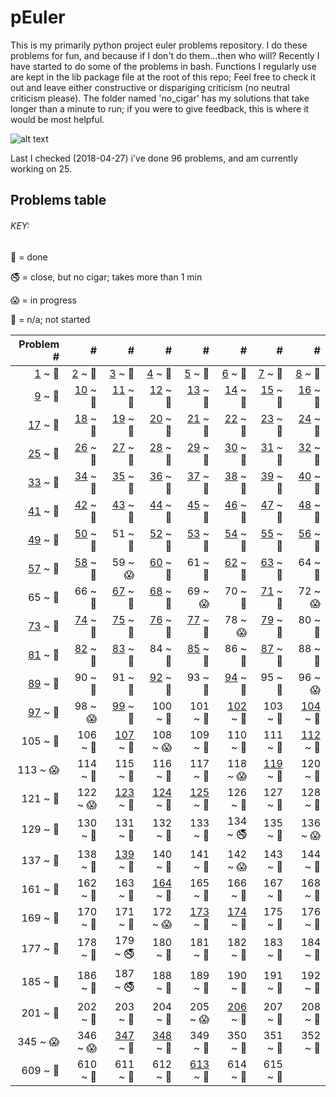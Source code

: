 # pEuler

This is my primarily python project euler problems repository.
I do these problems for fun, and because if I don't do them...then who will?
Recently I have started to do some of the problems in bash. 
Functions I regularly use are kept in the lib package file at the root of this repo;
Feel free to check it out and leave either constructive or dispariging criticism (no neutral criticism please). 
The folder named 'no_cigar' has my solutions that take longer than a minute to run; 
if you were to give feedback, this is where it would be most helpful.


![alt text](https://projecteuler.net/profile/rubinj.png)

Last I checked (2018-04-27) i've done 96 problems, and am currently working on 25.

## Problems table

###### KEY:
 
:snake: = done

:no_smoking: = close, but no cigar; takes more than 1 min

:scream: = in progress

:see_no_evil: = n/a; not started

| Problem # | # | # | # | # | # | # | # |
| ---: | ---: | ---: | ---: | ---: | ---: | ---: | ---: |
|[1](done/euler_001.py) ~ :snake:|[2](done/euler_002.py) ~ :snake:|[3](done/euler_003.py) ~ :snake:|[4](done/euler_004.py) ~ :snake:|[5](done/euler_005.py) ~ :snake:|[6](done/euler_006.py) ~ :snake:|[7](done/euler_007.py) ~ :snake:|[8](done/euler_008.py) ~ :snake:|
|[9](done/euler_009.py) ~ :snake:|[10](done/euler_010.py) ~ :snake:|[11](done/euler_011.py) ~ :snake:|[12](done/euler_012.py) ~ :snake:|[13](done/euler_013.py) ~ :snake:|[14](done/euler_014.py) ~ :snake:|[15](done/euler_015.py) ~ :snake:|[16](done/euler_016.py) ~ :snake:|
|[17](done/euler_017.py) ~ :snake:|[18](done/euler_018.py) ~ :snake:|[19](done/euler_019.py) ~ :snake:|[20](done/euler_020.py) ~ :snake:|[21](done/euler_021.py) ~ :snake:|[22](done/euler_022.py) ~ :snake:|[23](done/euler_023.py) ~ :snake:|[24](done/euler_024.py) ~ :snake:|
|[25](done/euler_025.py) ~ :snake:|[26](done/euler_026.py) ~ :snake:|[27](done/euler_027.py) ~ :snake:|[28](done/euler_028.py) ~ :snake:|[29](done/euler_029.py) ~ :snake:|[30](done/euler_030.py) ~ :snake:|[31](done/euler_031.py) ~ :snake:|[32](done/euler_032.py) ~ :snake:|
|[33](done/euler_033.py) ~ :snake:|[34](done/euler_034.py) ~ :snake:|[35](done/euler_035.py) ~ :snake:|[36](done/euler_036.py) ~ :snake:|[37](done/euler_037.py) ~ :snake:|[38](done/euler_038.py) ~ :snake:|[39](done/euler_039.py) ~ :snake:|[40](done/euler_040.py) ~ :snake:|
|[41](done/euler_041.py) ~ :snake:|[42](done/euler_042.py) ~ :snake:|[43](done/euler_043.py) ~ :snake:|[44](done/euler_044.py) ~ :snake:|[45](done/euler_045.py) ~ :snake:|[46](done/euler_046.py) ~ :snake:|[47](done/euler_047.py) ~ :snake:|[48](done/euler_048.py) ~ :snake:|
|[49](done/euler_049.py) ~ :snake:|[50](done/euler_050.py) ~ :snake:|51 ~ :see_no_evil:|[52](done/euler_052.py) ~ :snake:|[53](done/euler_053.py) ~ :snake:|[54](done/euler_054.py) ~ :snake:|[55](done/euler_055.py) ~ :snake:|[56](done/euler_056.py) ~ :snake:|
|[57](done/euler_057.py) ~ :snake:|[58](done/euler_058.py) ~ :snake:|59 ~ :scream:|[60](done/euler_060.py) ~ :snake:|61 ~ :see_no_evil:|[62](done/euler_062.py) ~ :snake:|[63](done/euler_063.py) ~ :snake:|64 ~ :see_no_evil:|
|65 ~ :see_no_evil:|66 ~ :see_no_evil:|[67](done/euler_067.py) ~ :snake:|[68](done/euler_068.py) ~ :snake:|69 ~ :scream:|70 ~ :see_no_evil:|[71](done/euler_071.py) ~ :snake:|72 ~ :scream:|
|[73](done/euler_073.py) ~ :snake:|[74](done/euler_074.py) ~ :snake:|[75](done/euler_075.py) ~ :snake:|[76](done/euler_076.py) ~ :snake:|[77](done/euler_077.py) ~ :snake:|78 ~ :scream:|[79](done/euler_079.py) ~ :snake:|80 ~ :see_no_evil:|
|[81](done/euler_081.py) ~ :snake:|[82](done/euler_082.py) ~ :snake:|[83](done/euler_083.py) ~ :snake:|84 ~ :see_no_evil:|[85](done/euler_085.py) ~ :snake:|86 ~ :see_no_evil:|[87](done/euler_087.py) ~ :snake:|88 ~ :see_no_evil:|
|[89](done/euler_089.py) ~ :snake:|90 ~ :see_no_evil:|91 ~ :see_no_evil:|[92](done/euler_092.py) ~ :snake:|93 ~ :see_no_evil:|[94](done/euler_094.py) ~ :snake:|95 ~ :see_no_evil:|96 ~ :scream:|
|[97](done/euler_097.py) ~ :snake:|98 ~ :scream:|[99](done/euler_099.py) ~ :snake:|100 ~ :see_no_evil:|101 ~ :see_no_evil:|[102](done/euler_102.py) ~ :snake:|103 ~ :see_no_evil:|[104](done/euler_104.py) ~ :snake:|
|105 ~ :see_no_evil:|106 ~ :see_no_evil:|[107](done/euler_107.py) ~ :snake:|108 ~ :scream:|109 ~ :see_no_evil:|110 ~ :see_no_evil:|111 ~ :see_no_evil:|[112](done/euler_112.py) ~ :snake:|
|113 ~ :scream:|114 ~ :see_no_evil:|115 ~ :see_no_evil:|116 ~ :see_no_evil:|117 ~ :see_no_evil:|118 ~ :scream:|[119](done/euler_119.py) ~ :snake:|120 ~ :see_no_evil:|
|121 ~ :see_no_evil:|122 ~ :scream:|[123](done/euler_123.py) ~ :snake:|[124](done/euler_124.py) ~ :snake:|[125](done/euler_125.py) ~ :snake:|126 ~ :see_no_evil:|127 ~ :see_no_evil:|128 ~ :see_no_evil:|
|129 ~ :see_no_evil:|130 ~ :see_no_evil:|131 ~ :see_no_evil:|132 ~ :see_no_evil:|133 ~ :see_no_evil:|134 ~ :no_smoking:|135 ~ :see_no_evil:|136 ~ :scream:|
|137 ~ :see_no_evil:|138 ~ :see_no_evil:|[139](done/euler_139.py) ~ :snake:|140 ~ :see_no_evil:|141 ~ :see_no_evil:|142 ~ :scream:|143 ~ :see_no_evil:|144 ~ :see_no_evil:|
|161 ~ :see_no_evil:|162 ~ :see_no_evil:|163 ~ :see_no_evil:|[164](done/euler_164.py) ~ :snake:|165 ~ :see_no_evil:|166 ~ :see_no_evil:|167 ~ :see_no_evil:|168 ~ :see_no_evil:|
|169 ~ :see_no_evil:|170 ~ :see_no_evil:|171 ~ :see_no_evil:|172 ~ :scream:|[173](done/euler_173.py) ~ :snake:|[174](done/euler_174.py) ~ :snake:|175 ~ :see_no_evil:|176 ~ :see_no_evil:|
|177 ~ :see_no_evil:|178 ~ :see_no_evil:|179 ~ :no_smoking:|180 ~ :see_no_evil:|181 ~ :see_no_evil:|182 ~ :see_no_evil:|183 ~ :see_no_evil:|184 ~ :see_no_evil:|
|185 ~ :see_no_evil:|186 ~ :see_no_evil:|187 ~ :no_smoking:|188 ~ :see_no_evil:|189 ~ :see_no_evil:|190 ~ :see_no_evil:|191 ~ :see_no_evil:|192 ~ :see_no_evil:|
|201 ~ :see_no_evil:|202 ~ :see_no_evil:|203 ~ :see_no_evil:|204 ~ :see_no_evil:|205 ~ :scream:|[206](done/euler_206.py) ~ :snake:|207 ~ :see_no_evil:|208 ~ :see_no_evil:|
|345 ~ :scream:|346 ~ :scream:|[347](done/euler_347.py) ~ :snake:|[348](done/euler_348.py) ~ :snake:|349 ~ :see_no_evil:|350 ~ :see_no_evil:|351 ~ :see_no_evil:|352 ~ :see_no_evil:|
|609 ~ :see_no_evil:|610 ~ :see_no_evil:|611 ~ :see_no_evil:|612 ~ :see_no_evil:|[613](done/euler_613.py) ~ :snake:|614 ~ :see_no_evil:|615 ~ :see_no_evil:|
